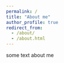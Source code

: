 ```yaml
---
permalink: /
title: "About me"
author_profile: true
redirect_from: 
  - /about/
  - /about.html
---
```



some text about me
